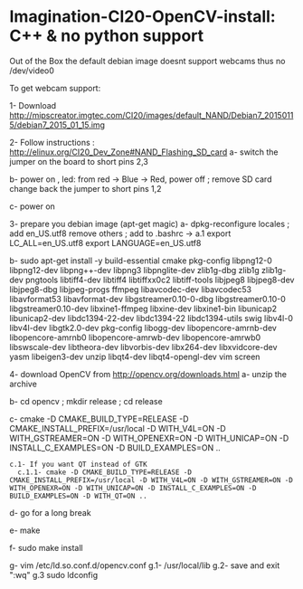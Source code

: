 # Imagination-CI20-OpenCV-install: C++ & no python support
Out of the Box the default debian image doesnt support webcams thus no /dev/video0

To get webcam support:

1- Download http://mipscreator.imgtec.com/CI20/images/default_NAND/Debian7_20150115/debian7_2015_01_15.img

2- Follow instructions : http://elinux.org/CI20_Dev_Zone#NAND_Flashing_SD_card
  a- switch the jumper on the board to short pins 2,3
  
  b- power on , led: from red -> Blue -> Red, power off ; remove SD card change back the jumper to short pins 1,2
  
  c- power on

3- prepare you debian image (apt-get magic)
  a- dpkg-reconfigure locales ; add en_US.utf8 remove others ; add to .bashrc ->
    a.1 export LC_ALL=en_US.utf8
        export LANGUAGE=en_US.utf8
    
  b- sudo apt-get install -y build-essential cmake pkg-config libpng12-0 libpng12-dev libpng++-dev libpng3 libpnglite-dev zlib1g-dbg zlib1g zlib1g-dev pngtools libtiff4-dev libtiff4 libtiffxx0c2 libtiff-tools libjpeg8 libjpeg8-dev libjpeg8-dbg libjpeg-progs ffmpeg libavcodec-dev libavcodec53 libavformat53 libavformat-dev libgstreamer0.10-0-dbg libgstreamer0.10-0  libgstreamer0.10-dev libxine1-ffmpeg  libxine-dev libxine1-bin libunicap2 libunicap2-dev libdc1394-22-dev libdc1394-22 libdc1394-utils swig libv4l-0 libv4l-dev libgtk2.0-dev pkg-config libogg-dev libopencore-amrnb-dev libopencore-amrnb0 libopencore-amrwb-dev libopencore-amrwb0 libswscale-dev libtheora-dev libvorbis-dev libx264-dev libxvidcore-dev yasm libeigen3-dev unzip libqt4-dev libqt4-opengl-dev vim screen
  
4- download OpenCV from http://opencv.org/downloads.html
  a- unzip the archive
  
  b- cd opencv<version> ; mkdir release ; cd release
  
  c- cmake -D CMAKE_BUILD_TYPE=RELEASE -D CMAKE_INSTALL_PREFIX=/usr/local -D WITH_V4L=ON -D WITH_GSTREAMER=ON -D WITH_OPENEXR=ON -D WITH_UNICAP=ON -D INSTALL_C_EXAMPLES=ON -D BUILD_EXAMPLES=ON ..
  
    c.1- If you want QT instead of GTK
      c.1.1- cmake -D CMAKE_BUILD_TYPE=RELEASE -D CMAKE_INSTALL_PREFIX=/usr/local -D WITH_V4L=ON -D WITH_GSTREAMER=ON -D WITH_OPENEXR=ON -D WITH_UNICAP=ON -D INSTALL_C_EXAMPLES=ON -D BUILD_EXAMPLES=ON -D WITH_QT=ON ..
  
  d- go for a long break
  
  e- make
  
  f- sudo make install
  
  g- vim /etc/ld.so.conf.d/opencv.conf
    g.1- /usr/local/lib
    g.2- save and exit ":wq"
    g.3 sudo ldconfig
    
